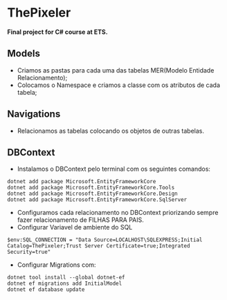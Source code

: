 # ThePixeler
**Final project for C# course at ETS.**

## Models  
* Criamos as pastas para cada uma das tabelas MER(Modelo Entidade Relacionamento);
* Colocamos o Namespace e criamos a classe com os atributos de cada tabela;

## Navigations
* Relacionamos as tabelas colocando os objetos de outras tabelas.

## DBContext
* Instalamos o DBContext pelo terminal com os seguintes comandos:
```
dotnet add package Microsoft.EntityFrameworkCore
dotnet add package Microsoft.EntityFrameworkCore.Tools
dotnet add package Microsoft.EntityFrameworkCore.Design
dotnet add package Microsoft.EntityFrameworkCore.SqlServer
```
* Configuramos cada relacionamento no DBContext priorizando sempre fazer relacionamento de FILHAS PARA PAIS.
* Configurar Variavel de ambiente do SQL
 ```
 $env:SQL_CONNECTION = "Data Source=LOCALHOST\SQLEXPRESS;Initial Catalog=ThePixeler;Trust Server Certificate=true;Integrated Security=true"
```
* Configurar Migrations com:
 ```
dotnet tool install --global dotnet-ef
dotnet ef migrations add InitialModel
dotnet ef database update
```